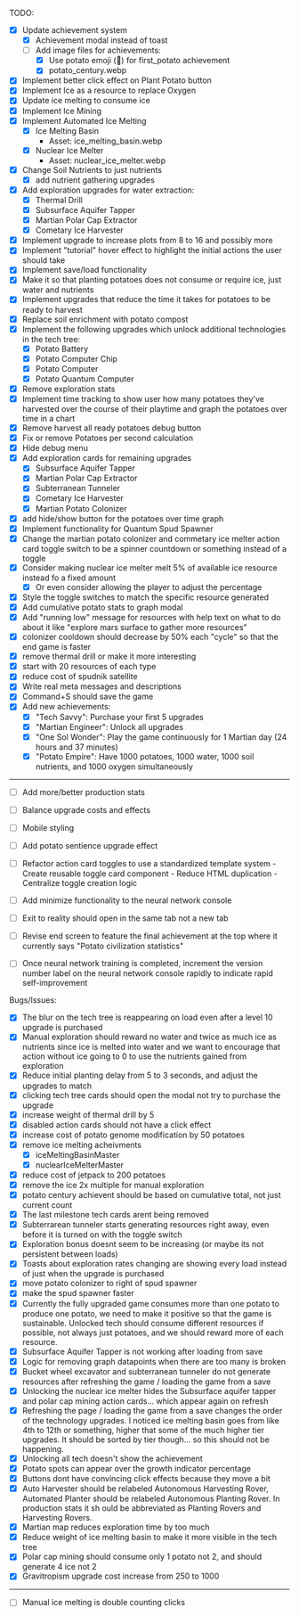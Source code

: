 TODO:
- [x] Update achievement system
    - [x] Achievement modal instead of toast
    - [ ] Add image files for achievements:
        - [x] Use potato emoji (🥔) for first_potato achievement
        - [x] potato_century.webp
- [x] Implement better click effect on Plant Potato button
- [x] Implement Ice as a resource to replace Oxygen
- [x] Update ice melting to consume ice
- [x] Implement Ice Mining
- [x] Implement Automated Ice Melting
    - [x] Ice Melting Basin
        - Asset: ice_melting_basin.webp
    - [x] Nuclear Ice Melter
        - Asset: nuclear_ice_melter.webp
- [x] Change Soil Nutrients to just nutrients
    - [x] add nutrient gathering upgrades
- [x] Add exploration upgrades for water extraction:
    - [x] Thermal Drill
    - [x] Subsurface Aquifer Tapper
    - [x] Martian Polar Cap Extractor
    - [x] Cometary Ice Harvester
- [x] Implement upgrade to increase plots from 8 to 16 and possibly more
- [x] Implement "tutorial" hover effect to highlight the initial actions the user should take
- [x] Implement save/load functionality
- [x] Make it so that planting potatoes does not consume or require ice, just water and nutrients
- [x] Implement upgrades that reduce the time it takes for potatoes to be ready to harvest
- [x] Replace soil enrichment with potato compost
- [x] Implement the following upgrades which unlock additional technologies in the tech tree:
    - [x] Potato Battery
    - [x] Potato Computer Chip
    - [x] Potato Computer
    - [x] Potato Quantum Computer
- [x] Remove exploration stats
- [x] Implement time tracking to show user how many potatoes they've harvested over the course of their playtime and graph the potatoes over time in a chart
- [x] Remove harvest all ready potatoes debug button
- [x] Fix or remove Potatoes per second calculation
- [x] Hide debug menu
- [x] Add exploration cards for remaining upgrades
    - [x] Subsurface Aquifer Tapper
    - [x] Martian Polar Cap Extractor
    - [x] Subterranean Tunneler
    - [x] Cometary Ice Harvester
    - [x] Martian Potato Colonizer
- [x] add hide/show button for the potatoes over time graph
- [x] Implement functionality for Quantum Spud Spawner
- [x] Change the martian potato colonizer and commetary ice melter action card toggle switch to be a spinner countdown or something instead of a toggle
- [x] Consider making nuclear ice melter melt 5% of available ice resource instead fo a fixed amount
    - [x] Or even consider allowing the player to adjust the percentage
- [x] Style the toggle switches to match the specific resource generated
- [x] Add cumulative potato stats to graph modal
- [x] Add "running low" message for resources with help text on what to do about it like "explore mars surface to gather more resources"
- [x] colonizer cooldown should decrease by 50% each "cycle" so that the end game is faster
- [x] remove thermal drill or make it more interesting
- [x] start with 20 resources of each type
- [x] reduce cost of spudnik satellite
- [x] Write real meta messages and descriptions
- [x] Command+S should save the game
- [x] Add new achievements:
    - [x] "Tech Savvy": Purchase your first 5 upgrades
    - [x] "Martian Engineer": Unlock all upgrades
    - [x] "One Sol Wonder": Play the game continuously for 1 Martian day (24 hours and 37 minutes)
    - [x] "Potato Empire": Have 1000 potatoes, 1000 water, 1000 soil nutrients, and 1000 oxygen simultaneously
--------------------------------------------------------------------------------------------
- [ ] Add more/better production stats
- [ ] Balance upgrade costs and effects
- [ ] Mobile styling
- [ ] Add potato sentience upgrade effect
- [ ] Refactor action card toggles to use a standardized template system
      - Create reusable toggle card component
      - Reduce HTML duplication
      - Centralize toggle creation logic
- [ ] Add minimize functionality to the neural network console
- [ ] Exit to reality should open in the same tab not a new tab
- [ ] Revise end screen to feature the final achievement at the top where it currently says "Potato civilization statistics"
- [ ] Once neural network training is completed, increment the version number label on the neural network console rapidly to indicate rapid self-improvement



Bugs/Issues:
- [x] The blur on the tech tree is reappearing on load even after a level 10 upgrade is purchased
- [x] Manual exploration should reward no water and twice as much ice as nutrients since ice is melted into water and we want to encourage that action without ice going to 0 to use the nutrients gained from exploration
- [x] Reduce initial planting delay from 5 to 3 seconds, and adjust the upgrades to match
- [x] clicking tech tree cards should open the modal not try to purchase the upgrade
- [x] increase weight of thermal drill by 5
- [x] disabled action cards should not have a click effect
- [x] increase cost of potato genome modification by 50 potatoes
- [x] remove ice melting acheivments
    - [x] iceMeltingBasinMaster
    - [x] nuclearIceMelterMaster
- [x] reduce cost of jetpack to 200 potatoes
- [x] remove the ice 2x multiple for manual exploration
- [x] potato century achievent should be based on cumulative total, not just current count
- [x] The last milestone tech cards arent being removed
- [x] Subterrarean tunneler starts generating resources right away, even before it is turned on with the toggle switch
- [x] Exploration bonus doesnt seem to be increasing (or maybe its not persistent between loads)
- [x] Toasts about exploration rates changing are showing every load instead of just when the upgrade is purchased
- [x] move potato colonizer to right of spud spawner
- [x] make the spud spawner faster
- [x] Currently the fully upgraded game consumes more than one potato to produce one potato, we need to make it positive so that the game is sustainable. Unlocked tech should consume different resources if possible, not always just potatoes, and we should reward more of each resource.
- [x] Subsurface Aquifer Tapper is not working after loading from save
- [x] Logic for removing graph datapoints when there are too many is broken
- [x] Bucket wheel excavator and subterranean tunneler do not generate resources after refreshing the game / loading the game from a save
- [x] Unlocking the nuclear ice melter hides the Subsurface aquifer tapper and polar cap mining action cards... which appear again on refresh
- [x] Refreshing the page / loading the game from a save changes the order of the technology upgrades. I noticed ice melting basin goes from like 4th to 12th or something, higher that some of the much higher tier upgrades. It should be sorted by tier though... so this should not be happening.
- [x] Unlocking all tech doesn't show the achievement
- [x] Potato spots can appear over the growth indicator percentage
- [x] Buttons dont have convincing click effects because they move a bit
- [x] Auto Harvester should be relabeled Autonomous Harvesting Rover, Automated Planter should be relabeled Autonomous Planting Rover. In production stats it sh ould be abbreviated as Planting Rovers and Harvesting Rovers.
- [x] Martian map reduces exploration time by too much
- [x] Reduce weight of ice melting basin to make it more visible in the tech tree
- [x] Polar cap mining should consume only 1 potato not 2, and should generate 4 ice not 2
- [x] Gravitropism upgrade cost increase from 250 to 1000
--------------------------------------------------------------------------------------------
- [ ] Manual ice melting is double counting clicks